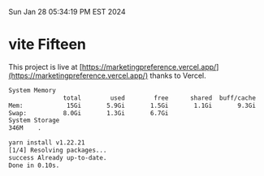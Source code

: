 Sun Jan 28 05:34:19 PM EST 2024

# vite Fifteen


This project is live at [https://marketingpreference.vercel.app/](https://marketingpreference.vercel.app/) thanks to Vercel.

```bash
System Memory
               total        used        free      shared  buff/cache   available
Mem:            15Gi       5.9Gi       1.5Gi       1.1Gi       9.3Gi       9.4Gi
Swap:          8.0Gi       1.3Gi       6.7Gi
System Storage
346M	.
```
```bash
yarn install v1.22.21
[1/4] Resolving packages...
success Already up-to-date.
Done in 0.10s.
```
